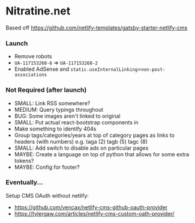 # Nitratine.net

Based off https://github.com/netlify-templates/gatsby-starter-netlify-cms

### Launch

- Remove robots
- `UA-117153268-6` => `UA-117153268-2`
- Enabled AdSense and `static.useInternalLinking`=`non-post-associations`

### Not Required (after launch)

- SMALL: Link RSS somewhere?
- MEDIUM: Query typings throughout
- BUG: Some images aren't linked to original
- SMALL: Put actual react-bootstrap components in
- Make something to identify 404s
- Group tags/categories/years at top of category pages as links to headers (with numbers) e.g. taga (2) tagb (5) tagc (8)
- SMALL: Add switch to disable ads on particular pages
- MAYBE: Create a language on top of python that allows for some extra tokens?
- MAYBE: Config for footer?

### Eventually...

Setup CMS OAuth without netlify:

- https://github.com/vencax/netlify-cms-github-oauth-provider
- https://tylergaw.com/articles/netlify-cms-custom-oath-provider/

